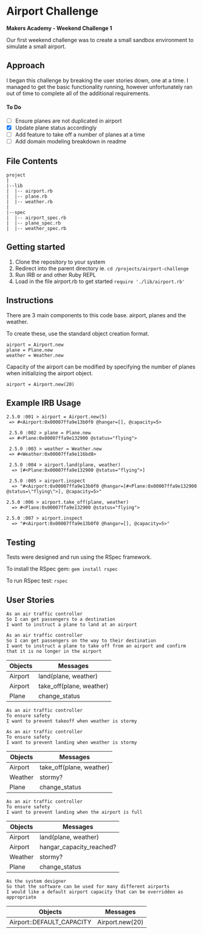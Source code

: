 # Airport Challenge
**Makers Academy - Weekend Challenge 1**

Our first weekend challenge was to create a small sandbox environment to simulate a small airport.

## Approach
I began this challenge by breaking the user stories down, one at a time. I managed to get the basic functionality running, however unfortunately ran out of time to complete all of the additional requirements.

#### To Do
- [ ] Ensure planes are not duplicated in airport
- [x] Update plane status accordingly
- [ ] Add feature to take off a number of planes at a time
- [ ] Add domain modeling breakdown in readme

##  File Contents
```
project
|
|--lib
|  |-- airport.rb
|  |-- plane.rb
|  |-- weather.rb
|
|--spec
|  |-- airport_spec.rb
|  |-- plane_spec.rb
|  |-- weather_spec.rb
```

## Getting started
1. Clone the repository to your system
2. Redirect into the parent directory ie. `cd /projects/airport-challenge `
3. Run IRB or and other Ruby REPL
4. Load in the file airport.rb to get started `require './lib/airport.rb'`


## Instructions

There are 3 main components to this code base. airport, planes and the weather.

To create these, use the standard object creation format.

```
airport = Airport.new
plane = Plane.new
weather = Weather.new
```

Capacity of the airport can be modified by specifying the number of planes when initializing the airport object.

`airport = Airport.new(20)`

## Example IRB Usage
```
2.5.0 :001 > airport = Airport.new(5)
 => #<Airport:0x00007ffa9e13b0f0 @hangar=[], @capacity=5>

 2.5.0 :002 > plane = Plane.new
 => #<Plane:0x00007ffa9e132900 @status="flying">

 2.5.0 :003 > weather = Weather.new
 => #<Weather:0x00007ffa9e116bd8>

 2.5.0 :004 > airport.land(plane, weather)
  => [#<Plane:0x00007ffa9e132900 @status="flying">]

 2.5.0 :005 > airport.inspect
  => "#<Airport:0x00007ffa9e13b0f0 @hangar=[#<Plane:0x00007ffa9e132900 @status=\"flying\">], @capacity=5>"

2.5.0 :006 > airport.take_off(plane, weather)
  => #<Plane:0x00007ffa9e132900 @status="flying">

2.5.0 :007 > airport.inspect
  => "#<Airport:0x00007ffa9e13b0f0 @hangar=[], @capacity=5>"
```

## Testing
Tests were designed and run using the RSpec framework.

To install the RSpec gem:
`gem install rspec`

To run RSpec test:
`rspec`


## User Stories
```
As an air traffic controller
So I can get passengers to a destination
I want to instruct a plane to land at an airport

As an air traffic controller
So I can get passengers on the way to their destination
I want to instruct a plane to take off from an airport and confirm that it is no longer in the airport
```
|  Objects | Messages |
| --- | --- |
| Airport | land(plane, weather)
| Airport | take_off(plane, weather)
| Plane |  change_status

```
As an air traffic controller
To ensure safety
I want to prevent takeoff when weather is stormy

As an air traffic controller
To ensure safety
I want to prevent landing when weather is stormy
```

|  Objects | Messages |
| --- | --- |
| Airport | take_off(plane, weather)
| Weather | stormy?
Plane |  change_status

```
As an air traffic controller
To ensure safety
I want to prevent landing when the airport is full
```

|  Objects | Messages |
| --- | --- |
| Airport | land(plane, weather)
| Airport | hangar_capacity_reached?
Weather | stormy?
Plane |  change_status

```
As the system designer
So that the software can be used for many different airports
I would like a default airport capacity that can be overridden as appropriate
```
|  Objects | Messages |
| --- | --- |
| Airport::DEFAULT_CAPACITY | Airport.new(20)
